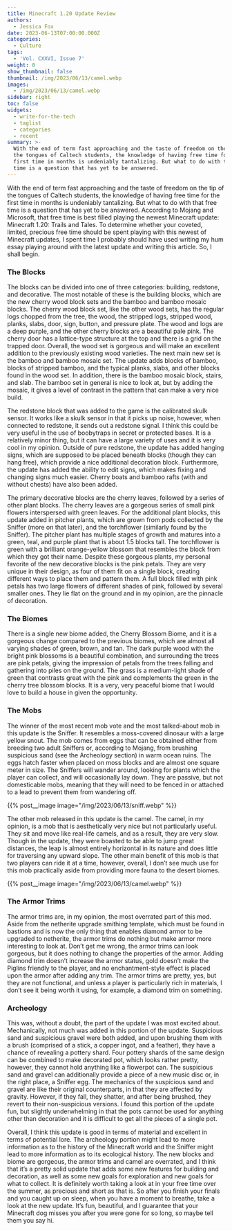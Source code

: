 ```yaml
---
title: Minecraft 1.20 Update Review
authors:
  - Jessica Fox
date: 2023-06-13T07:00:00.000Z
categories:
  - Culture
tags:
  - 'Vol. CXXVI, Issue 7'
weight: 0
show_thumbnail: false
thumbnail: /img/2023/06/13/camel.webp
images:
  - /img/2023/06/13/camel.webp
sidebar: right
toc: false
widgets:
  - write-for-the-tech
  - taglist
  - categories
  - recent
summary: >-
  With the end of term fast approaching and the taste of freedom on the tip of
  the tongues of Caltech students, the knowledge of having free time for the
  first time in months is undeniably tantalizing. But what to do with that free
  time is a question that has yet to be answered.
---
```


With the end of term fast approaching and the taste of freedom on the tip of the tongues of Caltech students, the knowledge of having free time for the first time in months is undeniably tantalizing. But what to do with that free time is a question that has yet to be answered. According to Mojang and Microsoft, that free time is best filled playing the newest Minecraft update: Minecraft 1.20: Trails and Tales. To determine whether your coveted, limited, precious free time should be spent playing with this newest of Minecraft updates, I spent time I probably should have used writing my hum essay playing around with the latest update and writing this article. So, I shall begin.

### The Blocks

The blocks can be divided into one of three categories: building, redstone, and decorative. The most notable of these is the building blocks, which are the new cherry wood block sets and the bamboo and bamboo mosaic blocks. The cherry wood block set, like the other wood sets, has the regular logs chopped from the tree, the wood, the stripped logs, stripped wood, planks, slabs, door, sign, button, and pressure plate. The wood and logs are a deep purple, and the other cherry blocks are a beautiful pale pink. The cherry door has a lattice-type structure at the top and there is a grid on the trapped door. Overall, the wood set is gorgeous and will make an excellent addition to the previously existing wood varieties. The next main new set is the bamboo and bamboo mosaic set. The update adds blocks of bamboo, blocks of stripped bamboo, and the typical planks, slabs, and other blocks found in the wood set. In addition, there is the bamboo mosaic block, stairs, and slab. The bamboo set in general is nice to look at, but by adding the mosaic, it gives a level of contrast in the pattern that can make a very nice build.

The redstone block that was added to the game is the calibrated skulk sensor. It works like a skulk sensor in that it picks up noise, however, when connected to redstone, it sends out a redstone signal. I think this could be very useful in the use of boobytraps in secret or protected bases. It is a relatively minor thing, but it can have a large variety of uses and it is very cool in my opinion. Outside of pure redstone, the update has added hanging signs, which are supposed to be placed beneath blocks (though they can hang free), which provide a nice additional decoration block. Furthermore, the update has added the ability to edit signs, which makes fixing and changing signs much easier. Cherry boats and bamboo rafts (with and without chests) have also been added.

The primary decorative blocks are the cherry leaves, followed by a series of other plant blocks. The cherry leaves are a gorgeous series of small pink flowers interspersed with green leaves. For the additional plant blocks, this update added in pitcher plants, which are grown from pods collected by the Sniffer (more on that later), and the torchflower (similarly found by the Sniffer). The pitcher plant has multiple stages of growth and matures into a green, teal, and purple plant that is about 1.5 blocks tall. The torchflower is green with a brilliant orange-yellow blossom that resembles the block from which they got their name. Despite these gorgeous plants, my personal favorite of the new decorative blocks is the pink petals. They are very unique in their design, as four of them fit on a single block, creating different ways to place them and pattern them. A full block filled with pink petals has two large flowers of different shades of pink, followed by several smaller ones. They lie flat on the ground and in my opinion, are the pinnacle of decoration. 

### The Biomes

There is a single new biome added, the Cherry Blossom Biome, and it is a gorgeous change compared to the previous biomes, which are almost all varying shades of green, brown, and tan. The dark purple wood with the bright pink blossoms is a beautiful combination, and surrounding the trees are pink petals, giving the impression of petals from the trees falling and gathering into piles on the ground. The grass is a medium-light shade of green that contrasts great with the pink and complements the green in the cherry tree blossom blocks. It is a very, very peaceful biome that I would love to build a house in given the opportunity.

### The Mobs

The winner of the most recent mob vote and the most talked-about mob in this update is the Sniffer. It resembles a moss-covered dinosaur with a large yellow snout. The mob comes from eggs that can be obtained either from breeding two adult Sniffers or, according to Mojang, from brushing suspicious sand (see the Archeology section) in warm ocean ruins. The eggs hatch faster when placed on moss blocks and are almost one square meter in size. The Sniffers will wander around, looking for plants which the player can collect, and will occasionally lay down. They are passive, but not domesticable mobs, meaning that they will need to be fenced in or attached to a lead to prevent them from wandering off.

{{% post__image image="/img/2023/06/13/sniff.webp" %}}

The other mob released in this update is the camel. The camel, in my opinion, is a mob that is aesthetically very nice but not particularly useful. They sit and move like real-life camels, and as a result, they are very slow. Though in the update, they were boasted to be able to jump great distances, the leap is almost entirely horizontal in its nature and does little for traversing any upward slope. The other main benefit of this mob is that two players can ride it at a time, however, overall, I don’t see much use for this mob practically aside from providing more fauna to the desert biomes.

{{% post__image image="/img/2023/06/13/camel.webp" %}}

### The Armor Trims

The armor trims are, in my opinion, the most overrated part of this mod. Aside from the netherite upgrade smithing template, which must be found in bastions and is now the only thing that enables diamond armor to be upgraded to netherite, the armor trims do nothing but make armor more interesting to look at. Don’t get me wrong, the armor trims can look gorgeous, but it does nothing to change the properties of the armor. Adding diamond trim doesn’t increase the armor status, gold doesn’t make the Piglins friendly to the player, and no enchantment-style effect is placed upon the armor after adding any trim. The armor trims are pretty, yes, but they are not functional, and unless a player is particularly rich in materials, I don’t see it being worth it using, for example, a diamond trim on something.

### Archeology

This was, without a doubt, the part of the update I was most excited about. Mechanically, not much was added in this portion of the update. Suspicious sand and suspicious gravel were both added, and upon brushing them with a brush (comprised of a stick, a copper ingot, and a feather), they have a chance of revealing a pottery shard. Four pottery shards of the same design can be combined to make decorated pot, which looks rather pretty, however, they cannot hold anything like a flowerpot can. The suspicious sand and gravel can additionally provide a piece of a new music disc or, in the right place, a Sniffer egg. The mechanics of the suspicious sand and gravel are like their original counterparts, in that they are affected by gravity. However, if they fall, they shatter, and after being brushed, they revert to their non-suspicious versions. I found this portion of the update fun, but slightly underwhelming in that the pots cannot be used for anything other than decoration and it is difficult to get all the pieces of a single pot.

Overall, I think this update is good in terms of material and excellent in terms of potential lore. The archeology portion might lead to more information as to the history of the Minecraft world and the Sniffer might lead to more information as to its ecological history. The new blocks and biome are gorgeous, the armor trims and camel are overrated, and I think that it’s a pretty solid update that adds some new features for building and decoration, as well as some new goals for exploration and new goals for what to collect. It is definitely worth taking a look at in your free time over the summer, as precious and short as that is. So after you finish your finals and you caught up on sleep, when you have a moment to breathe, take a look at the new update. It’s fun, beautiful, and I guarantee that your Minecraft dog misses you after you were gone for so long, so maybe tell them you say hi.
